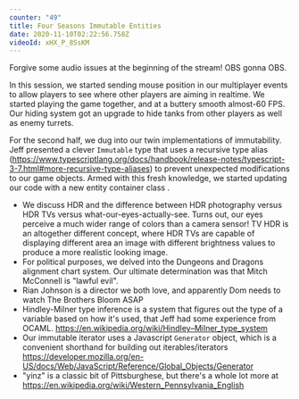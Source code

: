 ```yaml
---
counter: "49"
title: Four Seasons Immutable Entities
date: 2020-11-10T02:22:56.758Z
videoId: xHX_P_8SsKM
---
```

Forgive some audio issues at the beginning of the stream! OBS gonna OBS. 

In this session, we started sending mouse position in our multiplayer events to allow players to see where other players are aiming in realtime. We started playing the game together, and at a buttery smooth almost-60 FPS. Our hiding system got an upgrade to hide tanks from other players as well as enemy turrets. 

For the second half, we dug into our twin implementations of immutability. Jeff presented a clever `Immutable` type that uses a recursive type alias (https://www.typescriptlang.org/docs/handbook/release-notes/typescript-3-7.html#more-recursive-type-aliases) to prevent unexpected modifications to our game objects. Armed with this fresh knowledge, we started updating our code with a new entity container class .

- We discuss HDR and the difference between HDR photography versus HDR TVs versus what-our-eyes-actually-see. Turns out, our eyes perceive a much wider range of colors than a camera sensor! TV HDR is an altogether different concept, where HDR TVs are capable of displaying different area an image with different brightness values to produce a more realistic looking image.
- For political purposes, we delved into the Dungeons and Dragons alignment chart system. Our ultimate determination was that Mitch McConnell is "lawful evil".
- Rian Johnson is a director we both love, and apparently Dom needs to watch The Brothers Bloom ASAP
- Hindley-Milner type inference is a system that figures out the type of a variable based on how it's used, that Jeff had some experience from OCAML. https://en.wikipedia.org/wiki/Hindley–Milner_type_system
- Our immutable iterator uses a Javascript `Generator` object, which is a convenient shorthand for building out iterables/iterators https://developer.mozilla.org/en-US/docs/Web/JavaScript/Reference/Global_Objects/Generator
- "yinz" is a classic bit of Pittsburghese, but there's a whole lot more at https://en.wikipedia.org/wiki/Western_Pennsylvania_English
